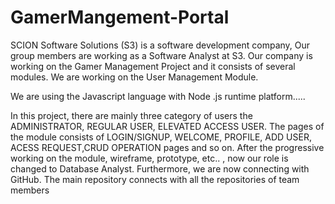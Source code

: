 # GamerMangement-Portal

SCION Software Solutions (S3) is a software development company, Our group members are  working as a Software Analyst at S3. Our company is working on the Gamer Management Project and it consists of several modules.
We are working on the User Management Module.

We are using the Javascript language with Node .js runtime platform.....

In this project, there are mainly three category of users the ADMINISTRATOR, REGULAR USER, ELEVATED ACCESS USER. The pages of the module consists of LOGIN/SIGNUP, WELCOME, PROFILE,
ADD USER, ACESS REQUEST,CRUD OPERATION pages and so on. 
After the progressive working on the module,  wireframe, prototype, etc.. , now our role is changed to Database Analyst.
Furthermore, we are now connecting with GitHub. The main repository connects with all the repositories of team members 

